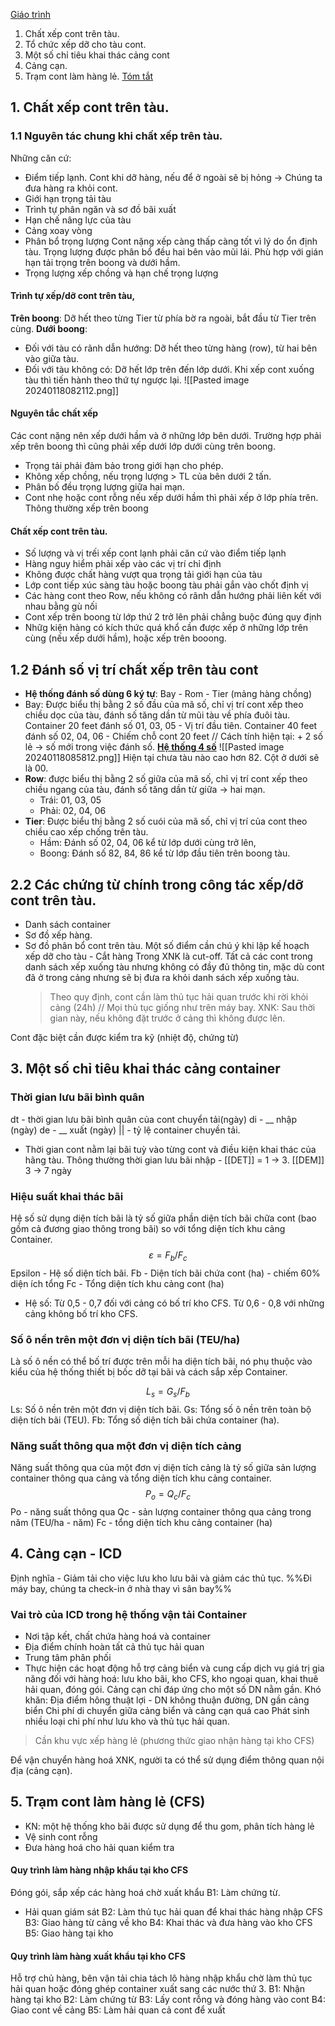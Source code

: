 [Giáo trình](https://www.studocu.com/vn/document/truong-dai-hoc-giao-thong-van-tai/quan-tri-van-hanh/quan-ly-khai-thac-cang-giao-trinh-quan-ly-va-khai-thac-cang/39437124)
1. Chất xếp cont trên tàu.
2. Tổ chức xếp dỡ cho tàu cont.
3. Một số chỉ tiêu khai thác cảng cont
4. Cảng cạn.
5. Trạm cont làm hàng lẻ.
[Tóm tắt](https://www.academia.edu/36542993/_123doc_to_chuc_khai_thac_cang_bien)
## 1. Chất xếp cont trên tàu.
### 1.1 Nguyên tác chung khi chất xếp trên tàu.
Những căn cứ:
- Điểm tiếp lạnh.
	Cont khi dỡ hàng, nếu để ở ngoài sẽ bị hỏng -> Chúng ta đưa hàng ra khỏi cont.
- Giới hạn trọng tải tàu
- Trình tự phân ngăn và sơ đồ bãi xuất
- Hạn chế nâng lực của tàu
- Cảng xoay vòng
- Phân bổ trọng lượng
	Cont nặng xếp càng thấp càng tốt vì lý do ổn định tàu.
	Trọng lượng được phân bổ đều hai bên vào mũi lái.
	Phù hợp với gián hạn tải trọng trên boong và dưới hầm.
- Trọng lượng xếp chồng và hạn chế trọng lượng
#### Trình tự xếp/dỡ cont trên tàu,
**Trên boong**: Dỡ hết theo từng Tier từ phía bờ ra ngoài, bắt đầu từ Tier trên cùng.
**Dưới boong**:
- Đối với tàu có rãnh dẫn hướng: 
	Dỡ hết theo từng hàng (row), từ hai bên vào giữa tàu.
- Đối với tàu không có:
	Dỡ hết lớp trên đến lớp dưới. Khi xếp cont xuống tàu thì tiến hành theo thứ tự ngược lại.
	![[Pasted image 20240118082112.png]]
#### Nguyên tắc chất xếp
Các cont nặng nên xếp dưới hầm và ở những lớp bên dưới. Trường hợp phải xếp trên boong thì cũng phải xếp dưới lớp dưới cùng trên boong.
- Trọng tải phải đảm bảo trong giới hạn cho phép.
- Không xếp chồng, nếu trọng lượng > TL của bên dưới 2 tấn.
- Phân bố đều trọng lượng giữa hai mạn.
- Cont nhẹ hoặc cont rỗng nếu xếp dưới hầm thì phải xếp ở lớp phía trên. Thông thường xếp trên boong 
#### Chất xếp cont trên tàu.
- Số lượng và vị trếi xếp cont lạnh phải căn cứ vào điểm tiếp lạnh
- Hàng nguy hiểm phải xếp vào các vị trí chỉ định
- Không được chất hàng vượt qua trọng tải giới hạn của tàu
- Lớp cont tiếp xúc sàng tàu hoặc boong tàu phải gắn vào chốt định vị
- Các hàng cont theo Row, nếu không có rãnh dẫn hướng phải liên kết với nhau bằng gù nối
- Cont xếp trên boong từ lớp thứ 2 trở lên phải chẳng buộc đúng quy định
- Nhữg kiện hàng có kích thức quá khổ cần được xếp ở những lớp trên cùng (nếu xếp dưới hầm), hoặc xếp trên booong.
## 1.2 Đánh số vị trí chất xếp trên tàu cont
- **Hệ thống đánh số dùng 6 ký tự**: Bay - Rom - Tier (mảng hàng chồng)
- Bay: Được biểu thị bằng 2 số đầu của mã số, chỉ vị trí cont xếp theo chiều dọc của tàu, đánh số tăng dần từ mũi tàu về phía đuôi tàu.
	Container 20 feet đánh số 01, 03, 05 - Vị trí đầu tiên.
	Container 40 feet đánh số 02, 04, 06 - Chiếm chỗ cont 20 feet
// Cách tính hiện tại: + 2 số lẻ -> số mới trong việc đánh số.
[**Hệ thống 4 số**](https://alphacadet.in/everything-you-need-to-know-about-stowage-plan-of-a-container-ship/)
![[Pasted image 20240118085812.png]]
Hiện tại chưa tàu nào cao hơn 82. Cột ở dưới sẽ là 00.
- **Row**: được biểu thị bằng 2 số giữa của mã số, chỉ vị trí cont xếp theo chiều ngang của tàu, đánh số tăng dần từ giữa -> hai mạn.
	- Trái: 01, 03, 05
	- Phải: 02, 04, 06
- **Tier**: Được biểu thị bằng 2 số cuói của mã số, chỉ vị trí của cont theo chiều cao xếp chống trên tàu.
	- Hầm: Đánh số 02, 04, 06 kể từ lớp dưới cùng trở lên,
	- Boong: Đánh số 82, 84, 86 kể từ lớp đầu tiên trên boong tàu.
## 2.2 Các chứng từ chính trong công tác xếp/dỡ cont trên tàu.
- Danh sách container
- Sơ đồ xếp hàng.
- Sơ đồ phân bổ cont trên tàu.
	Một số điểm cần chú ý khi lập kế hoạch xếp dỡ cho tàu
		- Cắt hàng
		Trong XNK là cut-off.
		Tất cả các cont trong danh sách xếp xuống tàu nhưng không có đầy đủ thông tin, mặc dù cont đã ở trong cảng nhưng sẽ bị đưa ra khỏi danh sách xếp xuống tàu.
	> Theo quy định, cont cần làm thủ tục hải quan trước khi rời khỏi cảng (24h)
// Mọi thủ tục giống như trên máy bay.
XNK: Sau thời gian này, nếu không đặt trước ở cảng thì không được lên.

Cont đặc biệt cần được kiểm tra kỹ (nhiệt độ, chứng từ)
## 3. Một số chỉ tiêu khai thác cảng container 
### Thời gian lưu bãi bình quân

dt - thời gian lưu bãi bình quân của cont chuyển tải(ngày)
di - __ nhập (ngày)
de - __ xuất (ngày)
|| - tỷ lệ container chuyền tải.

- Thời gian cont nằm lại bãi tuỳ vào từng cont và điều kiện khai thác của hãng tàu. 
	Thông thường thời gian lưu bãi nhập - [[DET]]  = 1 -> 3.
	[[DEM]]  3 -> 7 ngày
### Hiệu suất khai thác bãi
Hệ số sử dụng diện tích bãi là tỷ số giữa phần diện tích bãi chữa cont (bao gồm cả đương giao thông trong bãi) so với tổng diện tích khu cảng Container.
$$\varepsilon=F_b/F_c$$Epsilon - Hệ số diện tích bãi.
Fb - Diện tích bãi chứa cont (ha) - chiếm 60% diện ích tổng
Fc - Tổng diện tích khu cảng cont (ha)
- Hệ số: 
	Từ 0,5 - 0,7 đối với cảng có bố trí kho CFS.
	Từ 0,6 - 0,8 với những cảng không bố trí kho CFS.
### Số ô nền trên một đơn vị diện tích bãi (TEU/ha)
Là số ô nền có thể bố trí được trên mỗi ha diện tích bãi, nó phụ thuộc vào kiểu của hệ thống thiết bị bốc dỡ tại bãi và cách sắp xếp Container.

$$L_s=G_s/F_b$$
Ls: Số ô nền trên một đơn vị diện tích bãi.
Gs: Tổng số ô nền trên toàn bộ diện tích bãi (TEU).
Fb: Tổng số diện tích bãi chứa container (ha).
### Năng suất thông qua một đơn vị diện tích cảng
Năng suất thông qua của một đơn vị diện tích cảng là tỷ số giữa sản lượng container thông qua cảng và tổng diện tích khu cảng container.
$$P_o=Q_c/F_c$$
Po - năng suất thông qua
Qc - sản lượng container thông qua cảng trong năm (TEU/ha - năm)
Fc - tổng diện tích khu cảng container (ha)

## 4. Cảng cạn - ICD
Định nghĩa - Giảm tải cho việc lưu kho lưu bãi và giảm các thủ tục.
 %%Đi máy bay, chúng ta check-in ở nhà thay vì sân bay%%
### Vai trò của ICD trong hệ thống vận tải Container
- Nơi tập kết, chất chứa hàng hoá và container
- Địa điểm chính hoàn tất cả thủ tục hải quan
- Trung tâm phân phối
- Thực hiện các hoạt động hỗ trợ cảng biển và cung cấp dịch vụ giá trị gia năng đối với hàng hoá: lưu kho bãi, kho CFS, kho ngoại quan, khai thuê hải quan, đóng gói.
Cảng cạn chỉ đáp ứng cho một số DN nằm gần. Khó khăn:
	 Địa điểm hông thuật lợi - DN không thuận đường, DN gần cảng biển
	 Chi phí di chuyển giữa cảng biển và cảng cạn quá cao
	 Phát sinh nhiều loại chi phí như lưu kho và thủ tục hải quan.
> Cần khu vực xếp hàng lẻ (phương thức giao nhận hàng tại kho CFS)

Để vận chuyển hàng hoá XNK, người ta có thể sử dụng điểm thông quan nội địa (cảng cạn). 
## 5. Trạm cont làm hàng lẻ (CFS)
- KN: một hệ thống kho bãi được sử dụng để thu gom, phân tích hàng lẻ
- Vệ sinh cont rỗng
- Đưa hàng hoá cho hải quan kiểm tra
#### Quy trình làm hàng nhập khẩu tại kho CFS
Đóng gói, sắp xếp các hàng hoá chờ xuất khẩu
	B1: Làm chứng từ.
- Hải quan giám sát
	B2: Làm thủ tục hải quan để khai thác hàng nhập CFS
	B3: Giao hàng từ cảng về kho
	B4: Khai thác và đưa hàng vào kho CFS
	B5: Giao hàng tại kho
#### Quy trình làm hàng xuất khẩu tại kho CFS
Hỗ trợ chủ hàng, bên vận tải chia tách lô hàng nhập khẩu chờ làm thủ tục hải quan hoặc đóng ghép container xuất sang các nước thứ 3.
	B1: Nhận hàng tại kho
	B2: Làm chứng từ
	B3: Lấy cont rỗng và đóng hàng vào cont
	B4: Giao cont về cảng
	B5: Làm hải quan cả cont để xuất
